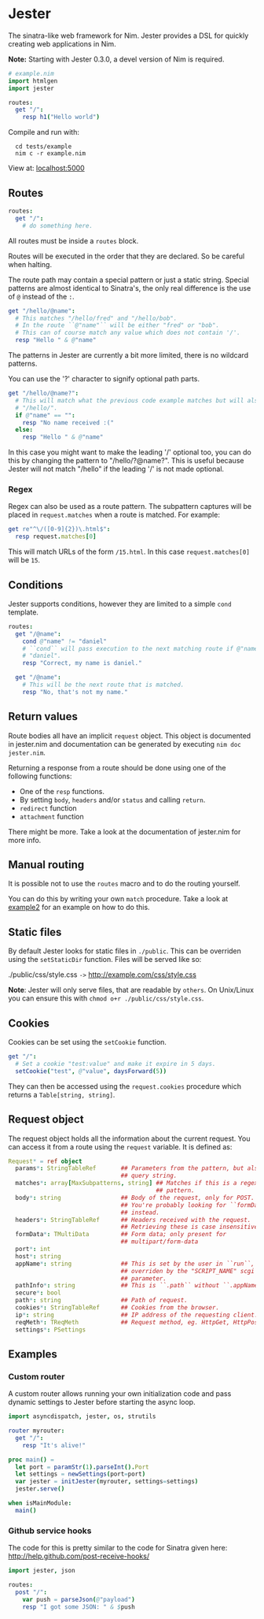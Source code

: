 # Jester

The sinatra-like web framework for Nim. Jester provides a DSL for quickly
creating web applications in Nim.

**Note:** Starting with Jester 0.3.0, a devel version of Nim is required.

```nim
# example.nim
import htmlgen
import jester

routes:
  get "/":
    resp h1("Hello world")
```

Compile and run with:

```
  cd tests/example
  nim c -r example.nim
```

View at: [localhost:5000](http://localhost:5000)

## Routes

```nim
routes:
  get "/":
    # do something here.
```

All routes must be inside a ``routes`` block.

Routes will be executed in the order that they are declared. So be careful when
halting.

The route path may contain a special pattern or just a static string. Special
patterns are almost identical to Sinatra's, the only real difference is the
use of ``@`` instead of the ``:``.

```nim
get "/hello/@name":
  # This matches "/hello/fred" and "/hello/bob".
  # In the route ``@"name"`` will be either "fred" or "bob".
  # This can of course match any value which does not contain '/'.
  resp "Hello " & @"name"
```

The patterns in Jester are currently a bit more limited, there is no
wildcard patterns.

You can use the '?' character to signify optional path parts.

```nim
get "/hello/@name?":
  # This will match what the previous code example matches but will also match
  # "/hello/".
  if @"name" == "":
    resp "No name received :("
  else:
    resp "Hello " & @"name"
```

In this case you might want to make the leading '/' optional too, you can do this
by changing the pattern to "/hello/?@name?". This is useful because Jester will
not match "/hello" if the leading '/' is not made optional.

### Regex

Regex can also be used as a route pattern. The subpattern captures will be
placed in ``request.matches`` when a route is matched. For example:

```nim
get re"^\/([0-9]{2})\.html$":
  resp request.matches[0]
```

This will match URLs of the form ``/15.html``. In this case
``request.matches[0]`` will be ``15``.

## Conditions

Jester supports conditions, however they are limited to a simple ``cond`` template.

```nim
routes:
  get "/@name":
    cond @"name" != "daniel"
    # ``cond`` will pass execution to the next matching route if @"name" is not
    # "daniel".
    resp "Correct, my name is daniel."

  get "/@name":
    # This will be the next route that is matched.
    resp "No, that's not my name."
```

## Return values

Route bodies all have an implicit ``request`` object. This object is documented
in jester.nim and documentation can be generated by executing ``nim doc jester.nim``.

Returning a response from a route should be done using one of the following
functions:

  * One of the ``resp`` functions.
  * By setting ``body``, ``headers`` and/or ``status`` and calling ``return``.
  * ``redirect`` function
  * ``attachment`` function

There might be more. Take a look at the documentation of jester.nim for more info.

## Manual routing

It is possible not to use the ``routes`` macro and to do the routing yourself.

You can do this by writing your own ``match`` procedure. Take a look at
[example2](tests/example2.nim) for an example on how to do this.

## Static files

By default Jester looks for static files in ``./public``. This can be overriden
using the ``setStaticDir`` function. Files will be served like so:

./public/css/style.css ``->`` http://example.com/css/style.css

**Note**: Jester will only serve files, that are readable by ``others``. On
Unix/Linux you can ensure this with ``chmod o+r ./public/css/style.css``.

## Cookies

Cookies can be set using the ``setCookie`` function.

```nim
get "/":
  # Set a cookie "test:value" and make it expire in 5 days.
  setCookie("test", @"value", daysForward(5))
```

They can then be accessed using the ``request.cookies`` procedure which returns
a ``Table[string, string]``.

## Request object

The request object holds all the information about the current request.
You can access it from a route using the ``request`` variable. It is defined as:

```nim
Request* = ref object
  params*: StringTableRef       ## Parameters from the pattern, but also the
                                ## query string.
  matches*: array[MaxSubpatterns, string] ## Matches if this is a regex
                                          ## pattern.
  body*: string                 ## Body of the request, only for POST.
                                ## You're probably looking for ``formData``
                                ## instead.
  headers*: StringTableRef      ## Headers received with the request.
                                ## Retrieving these is case insensitive.
  formData*: TMultiData         ## Form data; only present for
                                ## multipart/form-data
  port*: int
  host*: string
  appName*: string              ## This is set by the user in ``run``, it is
                                ## overriden by the "SCRIPT_NAME" scgi
                                ## parameter.
  pathInfo*: string             ## This is ``.path`` without ``.appName``.
  secure*: bool
  path*: string                 ## Path of request.
  cookies*: StringTableRef      ## Cookies from the browser.
  ip*: string                   ## IP address of the requesting client.
  reqMeth*: TReqMeth            ## Request method, eg. HttpGet, HttpPost
  settings*: PSettings
```

## Examples

### Custom router

A custom router allows running your own initialization code and pass dynamic settings to Jester before starting the async loop.

```nim
import asyncdispatch, jester, os, strutils

router myrouter:
  get "/":
    resp "It's alive!"

proc main() =
  let port = paramStr(1).parseInt().Port
  let settings = newSettings(port=port)
  var jester = initJester(myrouter, settings=settings)
  jester.serve()

when isMainModule:
  main()
```

### Github service hooks

The code for this is pretty similar to the code for Sinatra given here: http://help.github.com/post-receive-hooks/

```nim
import jester, json

routes:
  post "/":
    var push = parseJson(@"payload")
    resp "I got some JSON: " & $push
```

